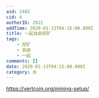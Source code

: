 ```yaml
---
aid: 2482
cid: 4
authorID: 2921
addTime: 2020-01-13T04:15:00.000Z
title: 一起自由挖矿
tags:
    - 挖矿
    - 自由
    - 一起
comments: []
date: 2020-01-13T04:15:00.000Z
category: 水
---
```


https://vertcoin.org/mining-setup/
